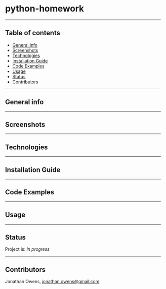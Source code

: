 # python-homework


---

## Table of contents
* [General info](#general-info)
* [Screenshots](#screenshots)
* [Technologies](#technologies)
* [Installation Guide](#installation-guide)
* [Code Examples](#code-examples)
* [Usage](#usage)
* [Status](#status)
* [Contributors](#contributors)

---

## General info


---

## Screenshots


---

## Technologies


---

## Installation Guide


---

## Code Examples


---

## Usage


---

## Status
Project is: _in progress_

---

## Contributors
Jonathan Owens, jonathan.owens@gmail.com
